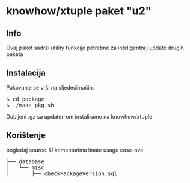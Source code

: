 knowhow/xtuple paket "u2"
====================================

Info
----

Ovaj paket sadrži utility funkcije potrebne za inteligentniji update drugih paketa

Instalacija
------------

Pakovanje se vrši na sljedeći način: 

<pre>
$ cd package
$ ./make_pkg.sh
</pre>

Dobijeni .gz sa updater-om instaliramo na knowhow/xtuple.

Korištenje
----------

pogledaj source. U komentarima imate usage case-ove:

<pre>
├── database
│   └── misc
│       ├── checkPackageVersion.sql 
</pre>

